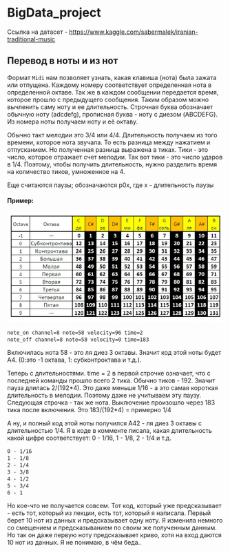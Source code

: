 # BigData_project
 
Ссылка на датасет - https://www.kaggle.com/sabermalek/iranian-traditional-music

## Перевод в ноты и из нот

Формат `Midi` нам позволяет узнать, какая клавиша (нота) была зажата или отпущена. Каждому номеру соответствует определенная нота в определенной октаве. Так же в каждом сообщении передается время, которое прошло с предыдущего сообщения. Таким образом можно вычленить саму ноту и ее длительность.
Строчная буква обозначает обычную ноту (adcdefg), прописная буква - ноту с диезом (ABCDEFG). Из номера ноты получаем ноту и её октаву.

Обычно такт мелодии это 3/4 или 4/4. Длительность получаем из того времени, которое нота звучала. То есть разница между нажатием и отпусканием. Но полученная разница выражена в тиках. Тики - это число, которое отражает счет мелодии. Так вот тики - это число ударов в 1/4. Поэтому, чтобы получить длительность, нужно разделить время на количество тиков, умноженное на 4.

Еще считаются паузы; обозначаются р0х, где х - длительность паузы

#### Пример:

![таблица с переводом нот](pictures/table.jpg)

```
note_on channel=8 note=58 velocity=96 time=2
note_off channel=8 note=58 velocity=0 time=183
```

Включилась нота 58 - это ля диез 3 октавы. Значит код этой ноты будет А4. (0:это -1 октава, 1: субконтроктава и т.д.).

Теперь с длительностями. time = 2 в первой строчке означает, что с последней команды прошло всего 2 тика. Обычно тиков - 192. Значит пауза длилась 2/(192\*4). Это даже меньше 1/16 - а это самая короткая длительность в мелодии. Поэтому даже не учитываем эту паузу. Следующая строчка - так же нота. Выключение произошло через 183 тика после включения. Это 183/(192\*4) = примерно 1/4
 
А ну, и полный код этой ноты получился А42 - ля диез 3 октавы с длительностью 1/4.
Я в коде в комменте писала, какая длительность какой цифре соответствует: 0 - 1/16, 1 - 1/8, 2 - 1/4 и т.д.
```
0 - 1/16
1 - 1/8
2 - 1/4
3 - 3/8
4 - 1/2
5 - 3/4
6 - 1
```
Но кое-что не получается совсем. Тот код, который уже предсказывает - есть тот, который из лекции, есть тот, который я написала. Первый берет 10 нот из данных и предсказывает одну ноту. Я изменила немного со смещением и предсказыванием по своим же полученным данным. Но так он даже первую ноту предсказывает криво, хотя на вход даются 10 нот из данных. Я не понимаю, в чём беда..